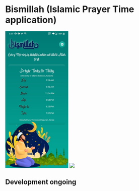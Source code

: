 # Bismillah (Islamic Prayer Time application)
<img src="doc/ScreenShot1.jpeg"  width=200/> ![](doc/doc/ScreenShot1.jpeg)


## Development ongoing

